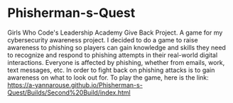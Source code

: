 # Phisherman-s-Quest
Girls Who Code's Leadership Academy Give Back Project.
A game for my cybersecurity awareness project. I decided to do a game to raise awareness to phishing so players can gain knowledge and skills they need to recognize and respond to phishing attempts in their real-world digital interactions. Everyone is affected by phishing, whether from emails, work, text messages, etc. In order to fight back on phishing attacks is to gain awareness on what to look out for. 
To play the game, here is the link: https://a-yannarouse.github.io/Phisherman-s-Quest/Builds/Second%20Build/index.html

